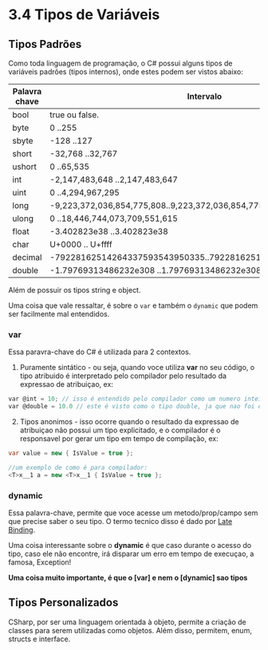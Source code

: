 # 3.4 Tipos de Variáveis

## Tipos Padrões
Como toda linguagem de programação, o C# possui alguns tipos de variáveis padrões (tipos internos), onde estes podem ser vistos abaixo:


Palavra chave | Intervalo
------------- | -------------
bool		  | true ou false.
byte          | 0 ..255
sbyte         | -128 ..127
short         | -32,768 ..32,767
ushort        | 0 ..65,535
int           | -2,147,483,648 ..2,147,483,647
uint          | 	0 ..4,294,967,295
long          | -9,223,372,036,854,775,808..9,223,372,036,854,775,807
ulong         | 0 ..18,446,744,073,709,551,615
float         | -3.402823e38 ..3.402823e38
char		  | 	U+0000 .. U+ffff
decimal       | -79228162514264337593543950335..79228162514264337593543950335
double        | -1.79769313486232e308 ..1.79769313486232e308

Além de possuir os tipos string e object.

Uma coisa que vale ressaltar, é sobre o ``var`` e também o ``dynamic`` que podem ser facilmente mal entendidos.

### var
Essa paravra-chave do C# é utilizada para 2 contextos.
1. Puramente sintático - ou seja, quando voce utiliza **var** no seu código, o tipo atribuido é interpretado pelo compilador pelo resultado da expressao de atribuiçao, ex:
```csharp
var @int = 10; // isso é entendido pelo compilador como um numero inteiro (int)
var @double = 10.0 // este é visto como o tipo double, ja que nao foi explicitado o tipo flutuante (D, d, m, M, f, F) repectivamente double, decimal e float
```

2. Tipos anonimos - isso ocorre quando o resultado da expressao de atribuiçao não possui um tipo explicitado, e o compilador é o responsavel por gerar um tipo em tempo de compilação, ex:
```csharp
var value = new { IsValue = true };

//um exemplo de como é para compilador:
<T>x__1 a = new <T>x__1 { IsValue = true };
```

### dynamic
Essa palavra-chave, permite que voce acesse um metodo/prop/campo sem que precise saber o seu tipo.
O termo tecnico disso é dado por [Late Binding](https://en.wikipedia.org/wiki/Late_binding#Late_binding_in_.NET).

Uma coisa interessante sobre o **dynamic** é que caso durante o acesso do tipo, caso ele não encontre, irá disparar um erro em tempo de execuçao, a famosa, Exception!

**Uma coisa muito importante, é que o [var] e nem o [dynamic] sao tipos**

## Tipos Personalizados
CSharp, por ser uma linguagem orientada à objeto, permite a criação de classes para serem utilizadas como objetos. Além disso, permitem, enum, structs e interface.

